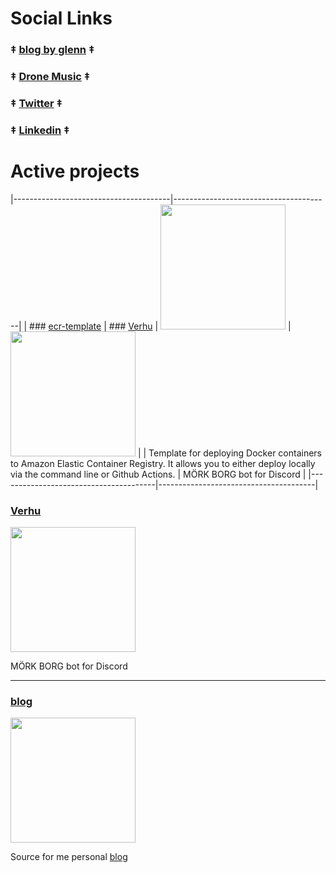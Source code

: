 # Social Links

### ‡ [blog by glenn](https://dronemusic.co/blog) ‡
### ‡ [Drone Music](https://www.dronemusic.co) ‡
### ‡ [Twitter](https://twitter.com/replicant0wnz) ‡
### ‡ [Linkedin](https://www.linkedin.com/in/replicant) ‡


# Active projects

|---------------------------------------|---------------------------------------|
| ### [ecr-template](../../../ecr-template) | ### [Verhu](../../../verhu)
| <img src="https://repository-images.githubusercontent.com/506043534/2a6e120c-bd26-4ea9-99f0-2e42431a47b4" width="200"> | <img src="https://repository-images.githubusercontent.com/504374164/6fa03ba0-7052-4d1f-9eac-6710dad1a17b" width="200"> |
| Template for deploying Docker containers to Amazon Elastic Container Registry. It allows you to either deploy locally via the command line or Github Actions. | MÖRK BORG bot for Discord |
|---------------------------------------|---------------------------------------|

### [Verhu](../../../verhu)
<img src="https://repository-images.githubusercontent.com/504374164/6fa03ba0-7052-4d1f-9eac-6710dad1a17b" width="200">

MÖRK BORG bot for Discord

---

### [blog](../../../blog)
<img src="https://repository-images.githubusercontent.com/500441736/cd499424-32be-46e7-8c90-837de8f6b5e4" width="200">

Source for me personal [blog](https://dronemusic.co/blog)
